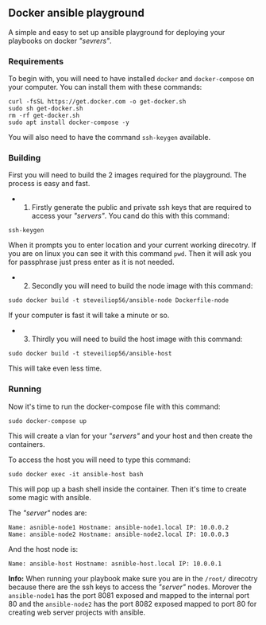 ## Docker ansible playground

A simple and easy to set up ansible playground for deploying your playbooks on docker *"sevrers"*.

### Requirements

To begin with, you will need to have installed ``docker`` and ``docker-compose`` on your computer. You can install them with these commands:

``` Shellscript
curl -fsSL https://get.docker.com -o get-docker.sh
sudo sh get-docker.sh
rm -rf get-docker.sh
sudo apt install docker-compose -y
```

You will also need to have the command ``ssh-keygen`` available.

### Building

First you will need to build the 2 images required for the playground. The process is easy and fast.

- 1. Firstly generate the public and private ssh keys that are required to access your *"servers"*. You cand do this with this command:

``` Shellscript
ssh-keygen
```

When it prompts you to enter location and your current working direcotry. If you are on linux you can see it with this command ```pwd```.
Then it will ask you for passphrase just press enter as it is not needed.

- 2. Secondly you will need to build the node image with this command:

```Shellscript
sudo docker build -t steveiliop56/ansible-node Dockerfile-node
```

If your computer is fast it will take a minute or so.

- 3. Thirdly you will need to build the host image with this command:

```Shellscript
sudo docker build -t steveiliop56/ansible-host
```

This will take even less time.

### Running

Now it's time to run the docker-compose file with this command:

```Shellscript
sudo docker-compose up
```

This will create a vlan for your *"servers"* and your host and then create the containers.

To access the host you will need to type this command:

```Shellscript
sudo docker exec -it ansible-host bash
```

This will pop up a bash shell inside the container. Then it's time to create some magic with ansible.

The *"server"* nodes are:

```
Name: asnible-node1 Hostname: ansible-node1.local IP: 10.0.0.2
Name: ansible-node2 Hostname: ansible-node2.local IP: 10.0.0.3
```

And the host node is:

```
Name: ansible-host Hostname: asnible-host.local IP: 10.0.0.1
```

**Info:** When running your playbook make sure you are in the ``/root/`` direcotry because there are the ssh keys to access the *"server"* nodes. Morover the ``ansible-node1`` has the port 8081 exposed and mapped to the internal port 80 and the ``ansible-node2`` has the port 8082 exposed mapped to port 80 for creating web server projects with ansible.





